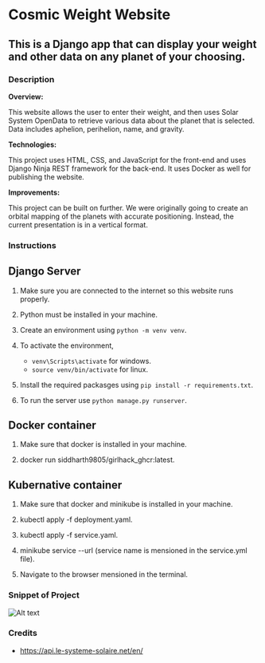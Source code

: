 # Cosmic Weight Website
## This is a Django app that can display your weight and other data on any planet of your choosing.

### Description
**Overview:**<br>

This website allows the user to enter their weight, and then uses Solar System OpenData to retrieve various data about the planet
that is selected. Data includes aphelion, perihelion, name, and gravity.

**Technologies:**<br>

This project uses HTML, CSS, and JavaScript for the front-end and uses Django Ninja REST framework for the back-end. It uses Docker as well for publishing the website.

**Improvements:**<br>

This project can be built on further. We were originally going to create an orbital mapping of the planets with accurate positioning. Instead, the current presentation is in a vertical format.

### Instructions

## Django Server 

1. Make sure you are connected to the internet so this website runs properly.

2. Python must be installed in your machine.

3. Create an environment using `python -m venv venv`.

4. To activate the environment, 
    - `venv\Scripts\activate` for windows. 
    - `source venv/bin/activate` for linux.

5. Install the required packasges using `pip install -r requirements.txt`.

6. To run the server use `python manage.py runserver`.

## Docker container

1. Make sure that docker is installed in your machine.

2. docker run siddharth9805/girlhack_ghcr:latest.

## Kubernative container

1. Make sure that docker and minikube is installed in your machine.

2. kubectl apply -f deployment.yaml.

3. kubectl apply -f service.yaml.

4. minikube service <service-name> --url (service name is mensioned in the service.yml file).

5. Navigate to the browser mensioned in the terminal.


### Snippet of Project

![Alt text](screenshot_page.png)

### Credits

- https://api.le-systeme-solaire.net/en/


